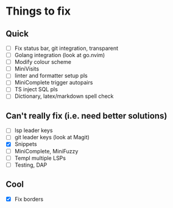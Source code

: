 # Things to fix

## Quick
- [ ] Fix status bar, git integration, transparent
- [ ] Golang integration (look at go.nvim)
- [ ] Modify colour scheme
- [ ] MiniVisits
- [ ] linter and formatter setup pls
- [ ] MiniComplete trigger autopairs
- [ ] TS inject SQL pls
- [ ] Dictionary, latex/markdown spell check

## Can't really fix (i.e. need better solutions)
- [ ] lsp leader keys
- [ ] git leader keys (look at Magit)
- [x] Snippets
- [ ] MiniComplete, MiniFuzzy
- [ ] Templ multiple LSPs
- [ ] Testing, DAP

## Cool
- [x] Fix borders
